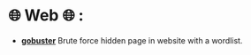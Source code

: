 # 🌐 Web 🌐 :

- **[gobuster](https://www.kali.org/tools/gobuster/)** Brute force hidden page in website with a wordlist.
